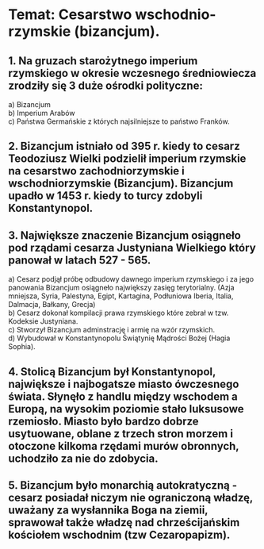 # Temat: Cesarstwo wschodnio-rzymskie (bizancjum).
## 1. Na gruzach starożytnego imperium rzymskiego w okresie wczesnego średniowiecza zrodziły się 3 duże ośrodki polityczne:
a) Bizancjum  
b) Imperium Arabów  
c) Państwa Germańskie z których najsilniejsze to państwo Franków.  
## 2. Bizancjum istniało od 395 r. kiedy to cesarz Teodoziusz Wielki podzielił imperium rzymskie na cesarstwo zachodniorzymskie i wschodniorzymskie (Bizancjum). Bizancjum upadło w 1453 r. kiedy to turcy zdobyli Konstantynopol.
## 3. Największe znaczenie Bizancjum osiągneło pod rządami cesarza Justyniana Wielkiego który panował w latach 527 - 565.
a) Cesarz podjął próbę odbudowy dawnego imperium rzymskiego i za jego panowania Bizancjum osiągneło największy zasięg terytorialny. (Azja mniejsza, Syria, Palestyna, Egipt, Kartagina, Podłuniowa Iberia, Italia, Dalmacja, Bałkany, Grecja)  
b) Cesarz dokonał kompilacji prawa rzymskiego które zebrał w tzw. Kodeksie Justyniana.  
c) Stworzył Bizancjum adminstrację i armię na wzór rzymskich.  
d) Wybudował w Konstantynopolu Świątynię Mądrości Bożej (Hagia Sophia).
## 4. Stolicą Bizancjum był Konstantynopol, największe i najbogatsze miasto ówczesnego świata. Słynęło z handlu między wschodem a Europą, na wysokim poziomie stało luksusowe rzemiosło. Miasto było bardzo dobrze usytuowane, oblane z trzech stron morzem i otoczone kilkoma rzędami murów obronnych, uchodziło za nie do zdobycia. 
## 5. Bizancjum było monarchią autokratyczną - cesarz posiadał niczym nie ograniczoną władzę, uważany za wysłannika Boga na ziemii, sprawował także władzę nad chrześcijańskim kościołem wschodnim (tzw Cezaropapizm).
